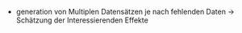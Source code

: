 - generation von Multiplen Datensätzen je nach fehlenden Daten -> Schätzung der Interessierenden Effekte